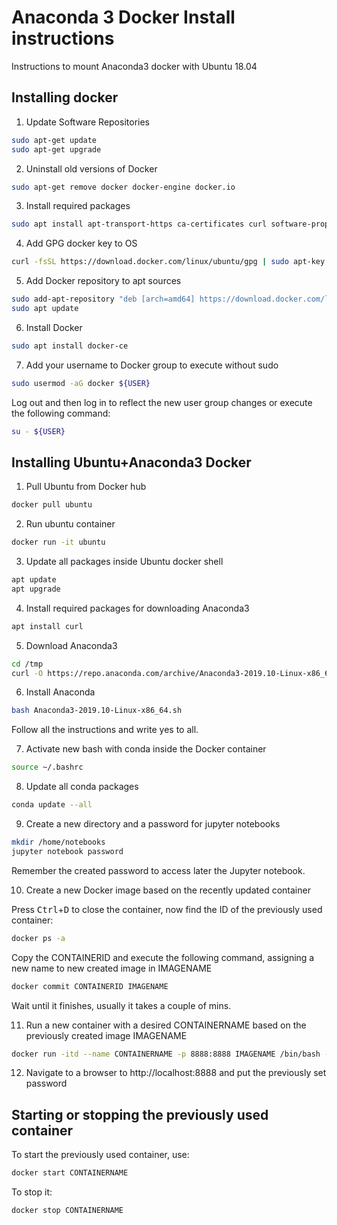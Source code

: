 # Anaconda 3 Docker Install instructions

Instructions to mount Anaconda3 docker with Ubuntu 18.04

## Installing docker

1. Update Software Repositories

```bash
sudo apt-get update
sudo apt-get upgrade
```

2. Uninstall old versions of Docker

```bash
sudo apt-get remove docker docker-engine docker.io
```

3. Install required packages

```bash
sudo apt install apt-transport-https ca-certificates curl software-properties-common
```

4. Add GPG docker key to OS

```bash
curl -fsSL https://download.docker.com/linux/ubuntu/gpg | sudo apt-key add
```

5. Add Docker repository to apt sources

```bash
sudo add-apt-repository "deb [arch=amd64] https://download.docker.com/linux/ubuntu bionic stable"
sudo apt update
```

6. Install Docker

```bash
sudo apt install docker-ce
```

7. Add your username to Docker group to execute without sudo

```bash
sudo usermod -aG docker ${USER}
```

Log out and then log in to reflect the new user group changes or execute the following command:
```bash
su - ${USER}
```

## Installing Ubuntu+Anaconda3 Docker

1. Pull Ubuntu from Docker hub

```bash
docker pull ubuntu
```

2. Run ubuntu container

```bash
docker run -it ubuntu
```

3. Update all packages inside Ubuntu docker shell

```bash
apt update
apt upgrade
```

4. Install required packages for downloading Anaconda3

```bash
apt install curl
```

5. Download Anaconda3

```bash
cd /tmp
curl -O https://repo.anaconda.com/archive/Anaconda3-2019.10-Linux-x86_64.sh
```

6. Install Anaconda

```bash
bash Anaconda3-2019.10-Linux-x86_64.sh
```

Follow all the instructions and write yes to all.

7. Activate new bash with conda inside the Docker container

```bash
source ~/.bashrc
```

8. Update all conda packages

```bash
conda update --all
```

9. Create a new directory and a password for jupyter notebooks

```bash
mkdir /home/notebooks
jupyter notebook password
```

Remember the created password to access later the Jupyter notebook.

10. Create a new Docker image based on the recently updated container

Press <kbd>Ctrl</kbd>+<kbd>D</kbd> to close the container, now find the ID of the previously used container:
```bash
docker ps -a
```

Copy the CONTAINERID and execute the following command, assigning a new name to new created image in IMAGENAME
```bash
docker commit CONTAINERID IMAGENAME
```

Wait until it finishes, usually it takes a couple of mins.

11. Run a new container with a desired CONTAINERNAME based on the previously created image IMAGENAME

```bash
docker run -itd --name CONTAINERNAME -p 8888:8888 IMAGENAME /bin/bash -c "/root/anaconda3/bin/jupyter notebook --notebook-dir=/home/notebooks --ip='*' --port=8888 --no-browser --allow-root"
```

12. Navigate to a browser to http://localhost:8888 and put the previously set password

## Starting or stopping the previously used container

To start the previously used container, use:
```bash
docker start CONTAINERNAME
```

To stop it:
```bash
docker stop CONTAINERNAME
```